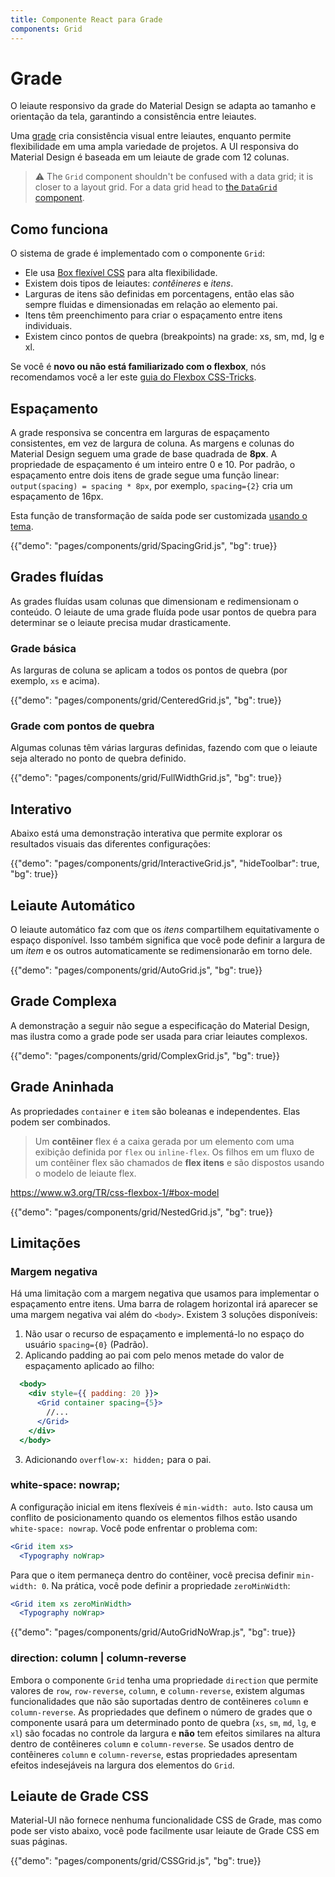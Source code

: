 ```yaml
---
title: Componente React para Grade
components: Grid
---
```


# Grade

<p class="description">O leiaute responsivo da grade do Material Design se adapta ao tamanho e orientação da tela, garantindo a consistência entre leiautes.</p>

Uma [grade](https://material.io/design/layout/responsive-layout-grid.html) cria consistência visual entre leiautes, enquanto permite flexibilidade em uma ampla variedade de projetos. A UI responsiva do Material Design é baseada em um leiaute de grade com 12 colunas.

> ⚠️ The `Grid` component shouldn't be confused with a data grid; it is closer to a layout grid. For a data grid head to [the `DataGrid` component](/components/data-grid/).

## Como funciona

O sistema de grade é implementado com o componente `Grid`:

- Ele usa [Box flexível CSS](https://www.w3.org/TR/css-flexbox-1/) para alta flexibilidade.
- Existem dois tipos de leiautes: *contêineres* e *itens*.
- Larguras de itens são definidas em porcentagens, então elas são sempre fluidas e dimensionadas em relação ao elemento pai.
- Itens têm preenchimento para criar o espaçamento entre itens individuais.
- Existem cinco pontos de quebra (breakpoints) na grade: xs, sm, md, lg e xl.

Se você é **novo ou não está familiarizado com o flexbox**, nós recomendamos você a ler este [guia do Flexbox CSS-Tricks](https://css-tricks.com/snippets/css/a-guide-to-flexbox/).

## Espaçamento

A grade responsiva se concentra em larguras de espaçamento consistentes, em vez de largura de coluna. As margens e colunas do Material Design seguem uma grade de base quadrada de **8px**. A propriedade de espaçamento é um inteiro entre 0 e 10. Por padrão, o espaçamento entre dois itens de grade segue uma função linear: `output(spacing) = spacing * 8px`, por exemplo, `spacing={2}` cria um espaçamento de 16px.

Esta função de transformação de saída pode ser customizada [usando o tema](/customization/spacing/).

{{"demo": "pages/components/grid/SpacingGrid.js", "bg": true}}

## Grades fluídas

As grades fluídas usam colunas que dimensionam e redimensionam o conteúdo. O leiaute de uma grade fluída pode usar pontos de quebra para determinar se o leiaute precisa mudar drasticamente.

### Grade básica

As larguras de coluna se aplicam a todos os pontos de quebra (por exemplo, `xs` e acima).

{{"demo": "pages/components/grid/CenteredGrid.js", "bg": true}}

### Grade com pontos de quebra

Algumas colunas têm várias larguras definidas, fazendo com que o leiaute seja alterado no ponto de quebra definido.

{{"demo": "pages/components/grid/FullWidthGrid.js", "bg": true}}

## Interativo

Abaixo está uma demonstração interativa que permite explorar os resultados visuais das diferentes configurações:

{{"demo": "pages/components/grid/InteractiveGrid.js", "hideToolbar": true, "bg": true}}

## Leiaute Automático

O leiaute automático faz com que os *itens* compartilhem equitativamente o espaço disponível. Isso também significa que você pode definir a largura de um *item* e os outros automaticamente se redimensionarão em torno dele.

{{"demo": "pages/components/grid/AutoGrid.js", "bg": true}}

## Grade Complexa

A demonstração a seguir não segue a especificação do Material Design, mas ilustra como a grade pode ser usada para criar leiautes complexos.

{{"demo": "pages/components/grid/ComplexGrid.js", "bg": true}}

## Grade Aninhada

As propriedades `container` e `item` são boleanas e independentes. Elas podem ser combinados.

> Um **contêiner** flex é a caixa gerada por um elemento com uma exibição definida por `flex` ou `inline-flex`. Os filhos em um fluxo de um contêiner flex são chamados de **flex itens** e são dispostos usando o modelo de leiaute flex.

https://www.w3.org/TR/css-flexbox-1/#box-model

{{"demo": "pages/components/grid/NestedGrid.js", "bg": true}}

## Limitações

### Margem negativa

Há uma limitação com a margem negativa que usamos para implementar o espaçamento entre itens. Uma barra de rolagem horizontal irá aparecer se uma margem negativa vai além do `<body>`. Existem 3 soluções disponíveis:

1. Não usar o recurso de espaçamento e implementá-lo no espaço do usuário `spacing={0}` (Padrão).
2. Aplicando padding ao pai com pelo menos metade do valor de espaçamento aplicado ao filho:

```jsx
  <body>
    <div style={{ padding: 20 }}>
      <Grid container spacing={5}>
        //...
      </Grid>
    </div>
  </body>
```

3. Adicionando `overflow-x: hidden;` para o pai.

### white-space: nowrap;

A configuração inicial em itens flexíveis é `min-width: auto`. Isto causa um conflito de posicionamento quando os elementos filhos estão usando `white-space: nowrap`. Você pode enfrentar o problema com:

```jsx
<Grid item xs>
  <Typography noWrap>
```

Para que o item permaneça dentro do contêiner, você precisa definir `min-width: 0`. Na prática, você pode definir a propriedade `zeroMinWidth`:

```jsx
<Grid item xs zeroMinWidth>
  <Typography noWrap>
```

{{"demo": "pages/components/grid/AutoGridNoWrap.js", "bg": true}}

### direction: column | column-reverse

Embora o componente `Grid` tenha uma propriedade `direction` que permite valores de `row`, `row-reverse`, `column`, e `column-reverse`, existem algumas funcionalidades que não são suportadas dentro de contêineres `column` e `column-reverse`. As propriedades que definem o número de grades que o componente usará para um determinado ponto de quebra (`xs`, `sm`, `md`, `lg`, e `xl`) são focadas no controle da largura e **não** tem efeitos similares na altura dentro de contêineres `column` e `column-reverse`. Se usados dentro de contêineres `column` e `column-reverse`, estas propriedades apresentam efeitos indesejáveis na largura dos elementos do `Grid`.

## Leiaute de Grade CSS

Material-UI não fornece nenhuma funcionalidade CSS de Grade, mas como pode ser visto abaixo, você pode facilmente usar leiaute de Grade CSS em suas páginas.

{{"demo": "pages/components/grid/CSSGrid.js", "bg": true}}